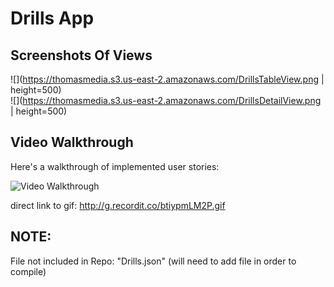 # Drills App 

## Screenshots Of Views

![](https://thomasmedia.s3.us-east-2.amazonaws.com/DrillsTableView.png | height=500)  
![](https://thomasmedia.s3.us-east-2.amazonaws.com/DrillsDetailView.png | height=500) 

## Video Walkthrough

Here's a walkthrough of implemented user stories:

<img src='http://g.recordit.co/btiypmLM2P.gif' title='Video Walkthrough' width='' alt='Video Walkthrough' />

direct link to gif: http://g.recordit.co/btiypmLM2P.gif

## NOTE:
File not included in Repo: "Drills.json"  (will need to add file in order to compile)
